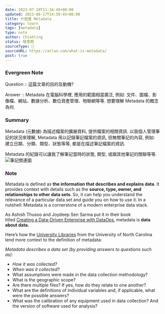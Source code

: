 ```yaml
---
date: 2023-07-10T11:34:49+08:00
updated: 2023-08-17T14:50:45+08:00
title: 什麼是 Metadata
category: learn
tags: [metadata]
type: note
author: Chiehting
status: 發芽期
sourceType: 📜️
sourceURL: https://atlan.com/what-is-metadata/
post: true
---
```


### Evergreen Note

Question :: 這篇文章的目的及動機?

Answer :: Metadata 在電腦科學裡, 應用的範圍相當廣泛, 例如: 文件、圖檔、影像檔、網站、數據分析、數位資產管理、物聯網等等. 想要理解 Metadata 的概念為何.

<!--more-->

### Summary

Metadata (元數據) 為描述檔案的擴展資料, 提供檔案的相關資訊. 以我個人管理筆記的狀況來理解, Metadata 用以記錄筆記檔案的資訊, 但無關筆記的內容, 例如: 建立日期、分類、類型、狀態等等, 都是在描述筆記檔案的資訊.

Metadata 的紀錄可以讓我了解筆記當時的狀態, 類型, 或跟其他筆記的關聯等等.
![筆記關連圖](https://storage.googleapis.com/chiehting.com/blog/2023-07-10-metadata-1.png) 

### Note

Metadata is defined as **the information that describes and explains data**. It provides context with details such as the **source, type, owner, and relationships to other data sets**. So, it can help you understand the relevance of a particular data set and guide you on how to use it. In a nutshell: Metadata is a cornerstone of a modern enterprise data stack.

As Ashish Thusoo and Joydeep Sen Sarma put it in their book titled [Creating a Data-Driven Enterprise with DataOps](https://www.oreilly.com/library/view/creating-a-data-driven/9781492049227/ch07.html), metadata is **data about data.**

Here’s how the [University Libraries](https://guides.lib.unc.edu/metadata/definition) from the University of North Carolina lend more context to the definition of metadata:

_Metadata describes a data set (by providing answers to questions such as):_

- _How it was collected?_
- _When was it collected?_
- What assumptions were made in the data collection methodology?
- What is the geographic scope?
- Are there multiple files? If yes, how do they relate to one another?
- What are the definitions of individual variables and, if applicable, what were the possible answers?
- What was the calibration of any equipment used in data collection? And the version of software used for analysis?